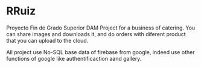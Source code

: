 # RRuiz
Proyecto Fin de Grado Superior DAM
Project for a business of catering. You can share images and downloads it, and do orders with diferent product that you can upload to the cloud.

All project use No-SQL base data of firebase from google, indeed use other functions of google like authentificaction aand gallery.
